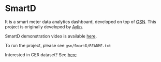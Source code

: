 SmartD
======

It is a smart meter data analytics dashboard, developed on top of [GSN](http://sourceforge.net/apps/trac/gsn/).
This project is originally developed by [Aylin](http://people.epfl.ch/aylin.jarrahnezhad).

SmartD demonstration video is available [here](http://www.youtube.com/watch?v=qK3PzYeZC9s).

To run the project, please see <code>gsn/SmartD/README.txt</code>

Interested in CER dataset? See [here](http://www.ucd.ie/issda/data/commissionforenergyregulationcer/)
